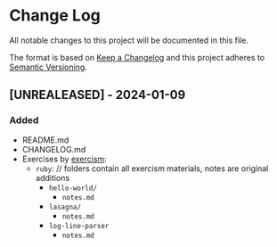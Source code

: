 # Change Log
All notable changes to this project will be documented in this file.
 
The format is based on [Keep a Changelog](http://keepachangelog.com/)
and this project adheres to [Semantic Versioning](http://semver.org/).
 
## [UNREALEASED] - 2024-01-09
### Added
- README.md
- CHANGELOG.md
- Exercises by [exercism](https://exercism.org): 
    - `ruby`: // folders contain all exercism materials, notes are original additions
        - `hello-world/`
            - `notes.md`
        - `lasagna/`
            - `notes.md`
        - `log-line-parser`
            - `notes.md`
 